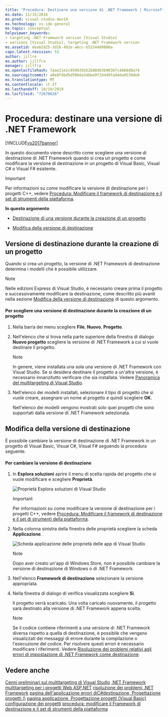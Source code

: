 ```yaml
---
title: 'Procedura: Destinare una versione di .NET Framework | Microsoft Docs'
ms.date: 11/15/2016
ms.prod: visual-studio-dev14
ms.technology: vs-ide-general
ms.topic: conceptual
helpviewer_keywords:
- targeting .NET Framework version [Visual Studio]
- versions [Visual Studio], targeting .NET Framework version
ms.assetid: dea62d25-3d1b-492e-a6cc-b5154489800a
caps.latest.revision: 53
author: jillre
ms.author: jillfra
manager: jillfra
ms.openlocfilehash: 7aae21e2c959939262b88db3b90367c4860d8a74
ms.sourcegitcommit: a8e8f4bd5d508da34bbe9f2d4d9fa94da0539de0
ms.translationtype: MT
ms.contentlocale: it-IT
ms.lasthandoff: 10/19/2019
ms.locfileid: "72670626"
---
```

# <a name="how-to-target-a-version-of-the-net-framework"></a>Procedura: destinare una versione di .NET Framework
[!INCLUDE[vs2017banner](../includes/vs2017banner.md)]

In questo documento viene descritto come scegliere una versione di destinazione di .NET Framework quando si crea un progetto e come modificare la versione di destinazione in un progetto di Visual Basic, Visual C# o Visual F# esistente.

> [!IMPORTANT]
> Per informazioni su come modificare la versione di destinazione per i progetti C++, vedere [Procedura: Modificare il framework di destinazione e il set di strumenti della piattaforma](https://msdn.microsoft.com/library/031b1d54-e6e1-4da7-9868-3e75a87d9ffe).

 **In questo argomento**

- [Destinazione di una versione durante la creazione di un progetto](../ide/how-to-target-a-version-of-the-dotnet-framework.md#bkmk_new)

- [Modifica della versione di destinazione](../ide/how-to-target-a-version-of-the-dotnet-framework.md#bkmk_existing)

## <a name="bkmk_new"></a> Versione di destinazione durante la creazione di un progetto
 Quando si crea un progetto, la versione di .NET Framework di destinazione determina i modelli che è possibile utilizzare.

> [!NOTE]
> Nelle edizioni Express di Visual Studio, è necessario creare prima il progetto e successivamente modificare la destinazione, come descritto più avanti nella sezione [Modifica della versione di destinazione](../ide/how-to-target-a-version-of-the-dotnet-framework.md#bkmk_existing) di questo argomento.

#### <a name="to-target-a-version-when-you-create-a-project"></a>Per scegliere una versione di destinazione durante la creazione di un progetto

1. Nella barra dei menu scegliere **File**, **Nuovo**, **Progetto**.

2. Nell'elenco che si trova nella parte superiore della finestra di dialogo **Nuovo progetto** scegliere la versione di .NET Framework a cui si vuole destinare il progetto.

    > [!NOTE]
    > In genere, viene installata una sola una versione di .NET Framework con Visual Studio. Se si desidera destinare il progetto a un'altra versione, è necessario innanzitutto verificare che sia installata. Vedere [Panoramica del multitargeting di Visual Studio](../ide/visual-studio-multi-targeting-overview.md).

3. Nell'elenco dei modelli installati, selezionare il tipo di progetto che si vuole creare, assegnare un nome al progetto e quindi scegliere **OK**.

     Nell'elenco dei modelli vengono mostrati solo quei progetti che sono supportati dalla versione di .NET Framework selezionata.

## <a name="bkmk_existing"></a>Modifica della versione di destinazione
 È possibile cambiare la versione di destinazione di .NET Framework in un progetto di Visual Basic, Visual C#, Visual F# seguendo la procedura seguente.

#### <a name="to-change-the-targeted-version"></a>Per cambiare la versione di destinazione

1. In **Esplora soluzioni** aprire il menu di scelta rapida del progetto che si vuole modificare e scegliere **Proprietà**.

     ![Proprietà Esplora soluzioni di Visual Studio](../ide/media/vs-slnexplorer-properties.png "vs_slnExplorer_Properties")

    > [!IMPORTANT]
    > Per informazioni su come modificare la versione di destinazione per i progetti C++, vedere [Procedura: Modificare il framework di destinazione e il set di strumenti della piattaforma](https://msdn.microsoft.com/library/031b1d54-e6e1-4da7-9868-3e75a87d9ffe).

2. Nella colonna sinistra della finestra delle proprietà scegliere la scheda **Applicazione**.

     ![Scheda applicazione delle proprietà delle app di Visual Studio](../ide/media/vs-slnexplorer-properties-applicationtab.png "vs_slnExplorer_Properties_ApplicationTab")

    > [!NOTE]
    > Dopo aver creato un'app di Windows Store, non è possibile cambiare la versione di destinazione di Windows o di .NET Framework.

3. Nell'elenco **Framework di destinazione** selezionare la versione appropriata.

4. Nella finestra di dialogo di verifica visualizzata scegliere **Sì**.

     Il progetto verrà scaricato. Una volta caricato nuovamente, il progetto sarà destinato alla versione di .NET Framework appena scelta.

    > [!NOTE]
    > Se il codice contiene riferimenti a una versione di .NET Framework diversa rispetto a quella di destinazione, è possibile che vengano visualizzati dei messaggi di errore durante la compilazione o l'esecuzione del codice. Per risolvere questi errori è necessario modificare i riferimenti. Vedere [Risoluzione dei problemi relativi agli errori di impostazione di .NET Framework come destinazione](../msbuild/troubleshooting-dotnet-framework-targeting-errors.md).

## <a name="see-also"></a>Vedere anche
 [Cenni preliminari sul multitargeting di Visual Studio](../ide/visual-studio-multi-targeting-overview.md) [.NET Framework multitargeting per i progetti Web ASP.NET](https://msdn.microsoft.com/library/8b8145a9-62f6-4fc4-8a83-47b0487cbe76) [risoluzione dei problemi .NET Framework](../msbuild/troubleshooting-dotnet-framework-targeting-errors.md) [pagina dell'applicazione errori diC#destinazione, Progettazione progetti ()](../ide/reference/application-page-project-designer-csharp.md) [pagina applicazione, Progettazione progetti (Visual Basic)](../ide/reference/application-page-project-designer-visual-basic.md) [configurazione dei progetti](https://msdn.microsoft.com/library/a1489abb-6294-4f8f-b71f-2cb126393526) [procedura: modificare il Framework di destinazione e il set di strumenti della piattaforma](https://msdn.microsoft.com/library/031b1d54-e6e1-4da7-9868-3e75a87d9ffe)
